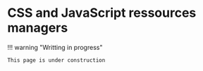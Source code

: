 # CSS and JavaScript ressources managers

!!! warning "Writting in progress"
	
	This page is under construction